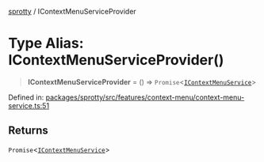 
[sprotty](../globals) / IContextMenuServiceProvider

# Type Alias: IContextMenuServiceProvider()

> **IContextMenuServiceProvider** = () => `Promise`\<[`IContextMenuService`](../Interface.IContextMenuService)\>

Defined in: [packages/sprotty/src/features/context-menu/context-menu-service.ts:51](https://github.com/eclipse-sprotty/sprotty/blob/f9b2433481cc27a1ac0c92d525a92039ae7f6c76/packages/sprotty/src/features/context-menu/context-menu-service.ts#L51)

## Returns

`Promise`\<[`IContextMenuService`](../Interface.IContextMenuService)\>

